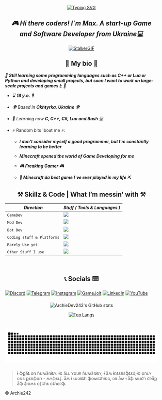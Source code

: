 <p align = "center" >
 <a href = "https://git.io/typing-svg">
  <img src = "https://readme-typing-svg.demolab.com?font=Fira+Code&weight=500&size=25&pause=1000&color=1FF765&random=true&width=435&lines=!+Borshch+!;Idk+how+to+fix+it.;Mushrooms%3F+(%3A;Unity+or+Unreal+Engine%3F;GameDev+in+our+hearts%5E%5E;C%2B%2B+or+Python%3F;Our+knowledge+is+our+weapon!;%F0%9F%AA%ACHack+the+planet%F0%9F%AA%AC;Let%60s+code+together!;Games+or+Books%3F;%F0%9F%8D%8Cbanana%F0%9F%8D%8C;Minecraft;Don't+be+shy+about+mistakes;Be+Brave;Wanna+Play%3F;Games+Games+Games!!!;.Panzerschnauzer.;%F0%9F%91%81%EF%B8%8FRickroll%F0%9F%91%81%EF%B8%8F;S.T.A.L.K.E.R........2%3F;%F0%9F%A7%A0Use+your+brains%F0%9F%A7%A0" alt = "Typing SVG" />
 </a>
</p>

## *<div align = "center">🎮 Hi there coders!  I`m Max. A start-up Game and Software Developer from Ukraine💻</div>* 

<p align = "center">
 <a href = "https://www.stalker-game.com/en"><img src = "https://github.com/ArchieDev242/ArchieDev242/blob/main/assets/stalker.gif" alt = "StalkerGIF"/></a>
</p>

<h2 align = "center">💾 My bio 💾</h2>

***📄 Still learning some programming languages such as C++ or Lua or Python and developing small projects, but soon I want to work on large-scale projects and games (: 📄***  

- *⌛️ ***18 y.o.*** 🎙*

- *🌍  Based in ***Okhtyrka, Ukraine*** 🌍*
 
- *🧠  Learning now ***C, C++, C#, Lua and Bash*** 💻*
  
- ⚡  Random bits 'bout me ⚡:
  - ***I don't consider myself a good programmer, but I'm constantly learning to be better***
    
  - ***Minecraft opened the world of Game Developing for me***
    
  - ***🎮 Freaking Gamer 🎮***
    
  - ***🧱 Minecraft da best game I`ve ever played in my life ⛏***
  
<h2 align = "center">⚒ Skillz & Code | What I’m messin’ with ⚒</h2>

| *Direction* | *Stuff ( Tools & Languages )* |
| --- | --- |
| `GameDev` | <a href = "https://skillicons.dev"><img src = "https://skillicons.dev/icons?i=cpp,unreal,windows"/></a> |
| `Mod Dev` | <a href = "https://skillicons.dev"><img src = "https://skillicons.dev/icons?i=python,cpp,lua,java"/></a> |
| `Bot Dev` | <a href = "https://skillicons.dev"><img src = "https://skillicons.dev/icons?i=cpp,python,discord,bots"/></a> |
| `Coding stuff & Platforms` | <a href = "https://skillicons.dev"><img src = "https://skillicons.dev/icons?i=visualstudio,vscode,sublime,linux,windows,notion,git"/></a> |
| `Rarely Use yet` |<a href = "https://skillicons.dev"> <img src = "https://skillicons.dev/icons?i=java,rust,cs,bash"/></a> |
| `Other Stuff I use` | <a href = "https://skillicons.dev"><img src = "https://skillicons.dev/icons?i=ps,blender,debian"/></a>|

<br/>  

###

<h2 align = "center">📞 Socials ⌨️</h2>

<div align = "left">

[![Discord](https://img.shields.io/badge/Discord-%235865F2.svg?&logo=discord&logoColor=white)](https://discordapp.com/users/593002022068944905)
[![Telegram](https://img.shields.io/badge/Telegram-2CA5E0?logo=telegram&logoColor=white)](https://t.me/Archie242)
[![Instagram](https://img.shields.io/badge/Instagram-%23E4405F.svg?logo=Instagram&logoColor=white)](https://www.instagram.com/gametopluss?igsh=eW4zdGlreGJhdTR5)
[![GameJolt](https://img.shields.io/badge/Game_Jolt-%3A3-CCFF00?logo=gamejolt)](https://gamejolt.com/@Archie242)
[![LinkedIn](https://img.shields.io/badge/Linkedin-%230077B5.svg?logo=linkedin&logoColor=white)](https://www.linkedin.com/in/maksym-k-1b633232a/)
[![YouTube](https://img.shields.io/badge/YouTube-%23FF0000.svg?logo=YouTube&logoColor=white)](https://youtu.be/xm3YgoEiEDc?si=tLrYuppMQjImd6rN)


</div>

###
<div align = "center">

![ArchieDev242's GitHub stats](https://github-readme-stats.vercel.app/api?username=archiedev242&show=reviews,discussions_started,discussions_answered,prs_merged,prs_merged_percentage&show_icons=true&theme=tokyonight)
<!-- ![ArchieDev242's GitHub stats](https://github-readme-stats.vercel.app/api?username=archiedev242&show_icons=true&theme=tokyonight) -->
 
<!-- [![Top Langs](https://github-readme-stats.vercel.app/api/top-langs/?username=archiedev242&theme=tokyonight)](https://github.com/archiedev242/github-readme-stats) -->
[![Top Langs](https://github-readme-stats.vercel.app/api/top-langs/?username=archiedev242&layout=pie&theme=tokyonight)](https://github.com/archiedev242/github-readme-stats)

</div>


###

###

<br clear = "both">

<img src = "https://raw.githubusercontent.com/ArchieDev242/ArchieDev242/output/snake.svg" alt = "Snake animation" />

###

<div>
  <blockquote>
    <p>ɨ ֆքǟȶ օռ ɦʊʍǟռɨȶʏ.  ɨռ ǟʟʟ ʏօʊʀ ɦʊʍǟռɨȶʏ, ɨ ǟʍ ɨռȶɛʀɛֆȶɛɖ ɨռ օռʟʏ օռɛ քɛʀֆօռ - ʍʏֆɛʟʄ.  ǟʍ ɨ աօʀȶɦ ֆօʍɛȶɦɨռɢ, օʀ ǟʍ ɨ ǟֆ ʍʊƈɦ ƈʀǟք ǟֆ ֆօʍɛ օʄ ȶɦɛ օȶɦɛʀֆ.</p>
  </blockquote>
  <p>© Archie242</p>
</div>
